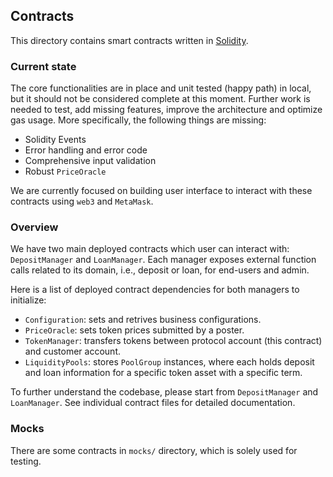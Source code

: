 ## Contracts

This directory contains smart contracts written in [Solidity](https://solidity.readthedocs.io/en/latest/).

### Current state

The core functionalities are in place and unit tested (happy path) in local, but it should not be considered complete at this moment. Further work is needed to test, add missing features, improve the architecture and optimize gas usage. More specifically, the following things are missing:

- Solidity Events
- Error handling and error code
- Comprehensive input validation
- Robust `PriceOracle`

We are currently focused on building user interface to interact with these contracts using `web3` and `MetaMask`.

### Overview

We have two main deployed contracts which user can interact with: `DepositManager` and `LoanManager`. Each manager exposes external function calls related to its domain, i.e., deposit or loan, for end-users and admin.

Here is a list of deployed contract dependencies for both managers to initialize:

- `Configuration`: sets and retrives business configurations.
- `PriceOracle`: sets token prices submitted by a poster.
- `TokenManager`: transfers tokens between protocol account (this contract) and customer account.
- `LiquidityPools`: stores `PoolGroup` instances, where each holds deposit and loan information for a specific token asset with a specific term.

To further understand the codebase, please start from `DepositManager` and `LoanManager`. See individual contract files for detailed documentation.

### Mocks

There are some contracts in `mocks/` directory, which is solely used for testing.
